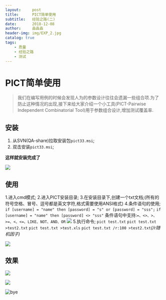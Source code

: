 ```yaml
---
layout:     post                   
title:      PICT简单使用          
subtitle:   经验之路(二)
date:       2018-12-08            
author:     淼淼淼                   
header-img: img/EXP_2.jpg
catalog: true                       
tags:                               
    - 质量
    - 经验之路
    - 测试
---
```


# PICT简单使用

>我们在编写用例的时候会发现人为的参数设计往往会遗漏一些组合项.为了防止这种情况的出现,接下来给大家介绍一个小工具(PICT-Pairwise Independent Combinatorial Tool)用于参数组合设计,增加测试覆盖率.

## 安装

1. 从SVN(QA-share)拉取安装包`pict33.msi`;
2. 双击安装`pict33.msi`;

**这样就安装完成了**

![](https://ws1.sinaimg.cn/large/635e5891gy1fxzjf3gx6xj20xm032q69.jpg)


## 使用
1.进入cmd模式;
2.进入PICT安装目录;
3.在安装目录下,创建一个txt文档;(所有的符号空格、冒号、逗号都是英文字符,格式需要使用ANSI格式)
4.条件语句的使用;
`if [username] = "name" then [password] = "s" or [password] = "sss";`
`if [username] = "name" then [password] <> "sss"`
条件语句中支持:`=、<>、>、>=、<、<=、LIKE、NOT、AND、OR`
![](media/15276507265740/15276524358858.jpg)
5.执行命令;
`pict test.txt`
`pict test.txt >test2.txt`
`pict test.txt >test.xls`
`pict test.txt /r:100 >test2.txt`*(/r随机因子)*

![](media/15276507265740/15276525799715.jpg)

## 效果
![](media/15276507265740/15276526123165.jpg)

![](media/15276507265740/15276526467073.jpg)

![bye](https://ws1.sinaimg.cn/large/635e5891gy1fujhsw1ktnj21hc0u0n28.jpg)